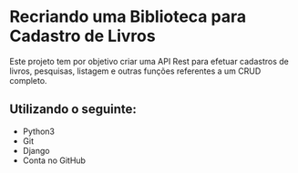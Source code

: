 # Recriando uma Biblioteca para Cadastro de Livros

Este projeto tem por objetivo criar uma API Rest para efetuar cadastros de livros, pesquisas, listagem e outras funções referentes a um CRUD completo.

## Utilizando o seguinte:

- Python3
- Git
- Django
- Conta no GitHub